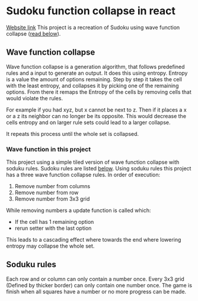 # Sudoku function collapse in react
[Website link](https://peoplestealusernames.github.io/sudoku-wave-collapse/)
This project is a recreation of Sudoku using wave function collapse ([read below](https://github.com/peoplestealusernames/sudoku-wave-collapse#wave-function-collapse)).

## Wave function collapse
Wave function collapse is a generation algorithm, that follows predefined rules and a input to generate an output.
It does this using entropy. Entropy is a value the amount of options remaining.
Step by step it takes the cell with the least entropy, and collapses it by picking one of the remaining options.
From there it remaps the Entropy of the cells by removing cells that would violate the rules.

For example if you had xyz, but x cannot be next to z.
Then if it places a x or a z its neighbor can no longer be its opposite.
This would decrease the cells entropy and on larger rule sets could lead to a larger collapse.

It repeats this process until the whole set is collapsed.
### Wave function in this project
This project using a simple tiled version of wave function collapse with soduku rules.
Sudoku rules are listed [below](https://github.com/peoplestealusernames/sudoku-wave-collapse#soduku-rules).
Using soduku rules this project has a three wave function collapse rules.
In order of execution:
1. Remove number from columns
2. Remove number from row
3. Remove number from 3x3 grid

While removing numbers a update function is called which:
- If the cell has 1 remaining option
- rerun setter with the last option

This leads to a cascading effect where towards the end where lowering entropy may collapse the whole set.

## Soduku rules
Each row and or column can only contain a number once.
Every 3x3 grid (Defined by thicker border) can only contain one number once.
The game is finish when all squares have a number or no more progress can be made.